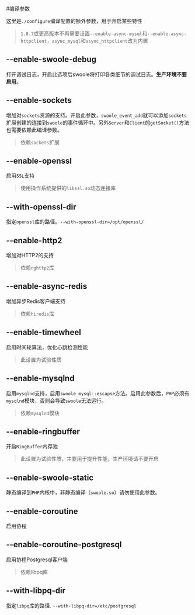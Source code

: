 #编译参数

这里是`./configure`编译配置的额外参数，用于开启某些特性

> `1.8.7`或更高版本不再需要设置`--enable-async-mysql`和`--enable-async-httpclient`，`async_mysql`和`async_httpclient`改为内置

--enable-swoole-debug
----
打开调试日志，开启此选项后swoole将打印各类细节的调试日志。**生产环境不要启用**。

--enable-sockets
----
增加对`sockets`资源的支持。开启此参数，`swoole_event_add`就可以添加`sockets`扩展创建的连接到`swoole`的事件循环中。另外`Server`和`Client`的`getSocket()`方法也需要依赖此编译参数。
>依赖`sockets`扩展

--enable-openssl
----
启用`SSL`支持
>使用操作系统提供的`libssl.so`动态连接库

--with-openssl-dir
----
指定`openssl`库的路径。`--with-openssl-dir=/opt/openssl/`

--enable-http2
----
增加对HTTP2的支持
>依赖`nghttp2`库

--enable-async-redis
----
增加异步Redis客户端支持
>依赖`hiredis`库

--enable-timewheel
----
启用时间轮算法，优化心跳检测性能
> 此设置为试验性质

--enable-mysqlnd
----
启用`mysqlnd`支持，启用`swoole_mysql::escapse`方法。启用此参数后，`PHP`必须有`mysqlnd`模块，否则会导致`swoole`无法运行。
>依赖`mysqlnd`模块

--enable-ringbuffer
----
开启`RingBuffer`内存池
> 此设置为试验性质，主要用于提升性能，生产环境请不要开启

--enable-swoole-static
----
静态编译到`PHP`内核中，非静态编译（`swoole.so`）请勿使用此参数。

--enable-coroutine
----
启用协程

--enable-coroutine-postgresql 
----
启用协程Postgresql客户端
>依赖libpq库 

--with-libpq-dir
----
指定`libpq`库的路径. `--with-libpq-dir=/etc/postgresql`

